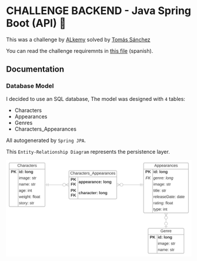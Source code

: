 # CHALLENGE BACKEND - Java Spring Boot (API) :rocket:

This was a challenge by [ALkemy](https://www.alkemy.org/) solved by [Tomás Sánchez](https://github.com/tomasanchez)

You can read the challenge requiremnts in [this file](./docs/challenge.pdf)  (spanish).

## Documentation

### Database Model

I decided to use an SQL database, The model was designed with `4` tables:

- Characters
- Appearances
- Genres
- Characters_Appearances

All autogenerated by `Spring JPA`.

This `Entity-Relationship Diagram` represents the persistence layer.

![ERD](./docs/assets/database-model.svg)
